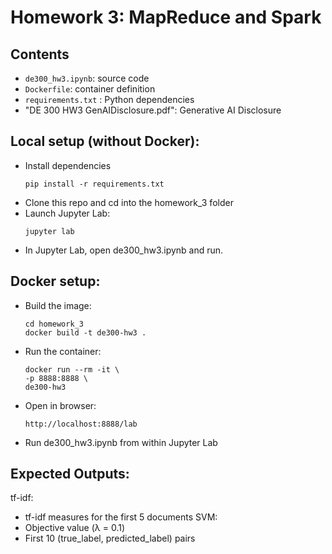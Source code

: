 # Homework 3: MapReduce and Spark

## Contents
- `de300_hw3.ipynb`: source code
- `Dockerfile`: container definition
- `requirements.txt` : Python dependencies
- "DE 300 HW3 GenAIDisclosure.pdf": Generative AI Disclosure

## Local setup (without Docker):
- Install dependencies
   ```
   pip install -r requirements.txt
- Clone this repo and cd into the homework_3 folder
- Launch Jupyter Lab:
  ```
  jupyter lab
- In Jupyter Lab, open de300_hw3.ipynb and run.

## Docker setup:
- Build the image:
  ```
  cd homework_3
  docker build -t de300-hw3 .
- Run the container:
  ```
  docker run --rm -it \
  -p 8888:8888 \
  de300-hw3
- Open in browser:
  ```
  http://localhost:8888/lab
- Run de300_hw3.ipynb from within Jupyter Lab

## Expected Outputs:
tf-idf:
- tf-idf measures for the first 5 documents
SVM:
- Objective value (λ = 0.1)
- First 10 (true_label, predicted_label) pairs


  
